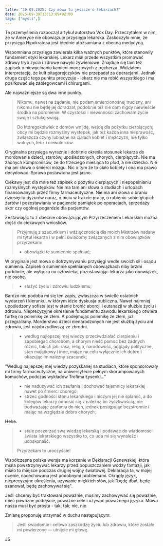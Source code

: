 ```yaml
---
title: "30.09.2025: Czy mowa tu jeszcze o lekarzach?"
date: 2025-09-30T13:13:09+02:00
tags: ["myśli",]
---
```


<article class="print-area">

Te przemyślenia rozpoczął artykuł autorstwa Vox Day. Przeczytałem w nim, że w Ameryce nie obowiązuje przysięga lekarska. Zaskoczyło mnie, że przysięga Hipokratesa jest błędnie utożsamiana z obecną medycyną.

Wspomniana przysięga zawierała kilka ważnych punktów, które stanowiły fundament etyki lekarskiej. Lekarz miał przede wszystkim promować zdrowy tryb zycia i zdrowe nawyki żywieniowe. Znajduje się tam też zapisek o niewycinaniu kamieni moczowych z pęcherza. Widziałem interpretację, że kult pitagorejczyków nie przepadał za operacjami. Jednak druga część tego punktu precyzuje - lekarz nie ma robić wszystkiego i ma posiłkować się zabiegowcami i chirurgami. 

Ale najważniejsze są dwa inne punkty.

>Nikomu, nawet na żądanie, nie podam śmiercionośnej trucizny, ani nikomu nie będę jej doradzał, podobnie też nie dam nigdy niewieście środka na poronienie. W czystości i niewinności zachowam życie swoje i sztukę swoją.
>
>Do któregokolwiek z domów wnijdę, wejdę dla pożytku cierpiących; obcy mi będzie rozmyślny występek, jak też każda inna nieprawość, zwłaszcza czyny lubieżne na ciałach kobiet i mężczyzn, nie tylko wolnych, lecz i niewolników.

Oryginalna przysięga wyraźnie i dobitnie określa stosunek lekarza do mordowania dzieci, starców, upośledzonych, chorych, cierpiących. Nie ma żadnych kompromisów, że do trzeciego miesiąca to płód, a nie dziecko. Nie ma ani słowa o śmierci mózgu. Nic o tym że to ciało kobiety i ona ma prawo decydować. Sprawa postawiona jest jasno.

Ciekawy jest dla mnie też zapisek o pożytku cierpiących i niepopełnianiu rozmyślnych występków. Nie ma tam ani słowa o studiach i urlopach finansowanych przez firmy farmaceutyczne. Nie ma ani słowa o braniu dziesięciu dyżurów naraz, o piciu w trakcie pracy, o robieniu sobie głupich żartów i pozostawianiu w pacjencie pamiątek po operacjach, sprzedaży skór czy ogólnej pogardzie dla pacjentów.

Zestawiając to z obecnie obowiązującym Przyrzeczeniem Lekarskim można dojść do ciekawych wniosków.

>Przyjmuję z szacunkiem i wdzięcznością dla moich Mistrzów nadany mi tytuł lekarza i w pełni świadomy związanych z nim obowiązków przyrzekam:
> - obowiązki te sumiennie spełniać;

W oryginale jest mowa o dotrzymywaniu przysięgi wedle swoich sił i osądu sumienia. Zapisek o sumiennie spełnianych obowiązkach niby brzmi podobnie, ale wyłącza on człowieka, pozostawiając lekarza jako obowiązek, nie osobę.

> - służyć życiu i zdrowiu ludzkiemu;

Bardzo nie podoba mi się ten zapis, zwłaszcza w świetle ostatnich wydarzeń i kierunku, w którym idzie dyskusja publiczna. Nawet najmniej upośledzony sofista jest w stanie bronić aborcji i eutanazji w służbie życiu i zdrowiu. Nieprecyzyjne określenie fundamentu zawodu lekarskiego otwiera furtkę na polemikę ze złem. A podejmując polemikę ze złem, już przegraliśmy. Morderstwo dzieci nienarodzonych nie jest służbą życiu ani zdrowiu, jest najobrzydliwszą ze zbrodni.

> - według najlepszej mej wiedzy przeciwdziałać cierpieniu i zapobiegać chorobom, a chorym nieść pomoc bez żadnych różnic, takich jak: rasa, religia, narodowość, poglądy polityczne, stan majątkowy i inne, mając na celu wyłącznie ich dobro i okazując im należny szacunek;

"Według najlepszej mej wiedzy pozyskanej na studiach, które sponsorowały mi firmy farmaceutyczne, na uniwersytecie pełnym skorumpowanych komuchów, podczas wykładów Trofima Łysenki..."

> - nie nadużywać ich zaufania i dochować tajemnicy lekarskiej nawet po śmierci chorego;
> - strzec godności stanu lekarskiego i niczym jej nie splamić, a do kolegów lekarzy odnosić się z należną im życzliwością, nie podważając zaufania do nich, jednak postępując bezstronnie i mając na względzie dobro chorych;

Hehe.

> - stale poszerzać swą wiedzę lekarską i podawać do wiadomości świata lekarskiego wszystko to, co uda mi się wynaleźć i udoskonalić.
>
>Przyrzekam to uroczyście!

Współczesna polska wersja ma korzenie w Deklaracji Genewskiej, która miała powstrzymywać lekarzy przed popuszczaniem wodzy fantazji, jak miało to miejsce podczas drugiej wojny światowej. Deklaracja ta, w mojej ocenie, nacechowana jest podobnymi problemami. Okrągły język, nieprecyzyjne określenia, używanie miękkich słów, jak "będę dbał, będę szanował, będę zachowywał się". 

Jeśli chcemy być traktowani poważnie, musimy zachowywać się poważnie, mieć poważne podejście, poważne cele i używać poważnego języka. Mowa nasza musi być prosta - tak, tak; nie, nie.

Zmianę proponuję utrzymać w duchu następującym:

>Jeśli świadomie i celowo zaszkodzę życiu lub zdrowiu, które zostało mi powierzone — utnijcie mi głowę. 

JS

</article>


</div>